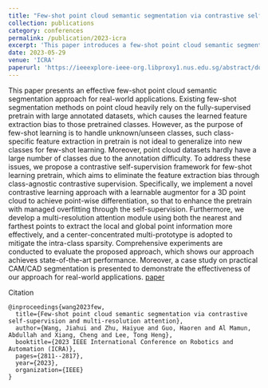 ```yaml
---
title: "Few-shot point cloud semantic segmentation via contrastive self-supervision and multi-resolution attention"
collection: publications
category: conferences
permalink: /publication/2023-icra
excerpt: 'This paper introduces a few-shot point cloud semantic segmentation approach optimized for real-world applications. Unlike existing methods that rely on fully-supervised pretraining with large annotated datasets, which leads to biased feature extraction, the proposed method employs a contrastive self-supervision framework for pretraining. This approach uses class-agnostic contrastive supervision and a learnable augmentor to eliminate feature bias, while a multi-resolution attention module and center-concentrated multi-prototype enhance feature extraction and mitigate intra-class sparsity. Experiments demonstrate state-of-the-art performance, with a case study showcasing its effectiveness in practical CAM/CAD segmentation.'
date: 2023-05-29
venue: 'ICRA'
paperurl: 'https://ieeexplore-ieee-org.libproxy1.nus.edu.sg/abstract/document/10160429'
---
```

This paper presents an effective few-shot point cloud semantic segmentation approach for real-world applications. Existing few-shot segmentation methods on point cloud heavily rely on the fully-supervised pretrain with large annotated datasets, which causes the learned feature extraction bias to those pretrained classes. However, as the purpose of few-shot learning is to handle unknown/unseen classes, such class-specific feature extraction in pretrain is not ideal to generalize into new classes for few-shot learning. Moreover, point cloud datasets hardly have a large number of classes due to the annotation difficulty. To address these issues, we propose a contrastive self-supervision framework for few-shot learning pretrain, which aims to eliminate the feature extraction bias through class-agnostic contrastive supervision. Specifically, we implement a novel contrastive learning approach with a learnable augmentor for a 3D point cloud to achieve point-wise differentiation, so that to enhance the pretrain with managed overfitting through the self-supervision. Furthermore, we develop a multi-resolution attention module using both the nearest and farthest points to extract the local and global point information more effectively, and a center-concentrated multi-prototype is adopted to mitigate the intra-class sparsity. Comprehensive experiments are conducted to evaluate the proposed approach, which shows our approach achieves state-of-the-art performance. Moreover, a case study on practical CAM/CAD segmentation is presented to demonstrate the effectiveness of our approach for real-world applications.
[paper](https://ieeexplore-ieee-org.libproxy1.nus.edu.sg/abstract/document/10160429)

Citation
```
@inproceedings{wang2023few,
  title={Few-shot point cloud semantic segmentation via contrastive self-supervision and multi-resolution attention},
  author={Wang, Jiahui and Zhu, Haiyue and Guo, Haoren and Al Mamun, Abdullah and Xiang, Cheng and Lee, Tong Heng},
  booktitle={2023 IEEE International Conference on Robotics and Automation (ICRA)},
  pages={2811--2817},
  year={2023},
  organization={IEEE}
}
```
